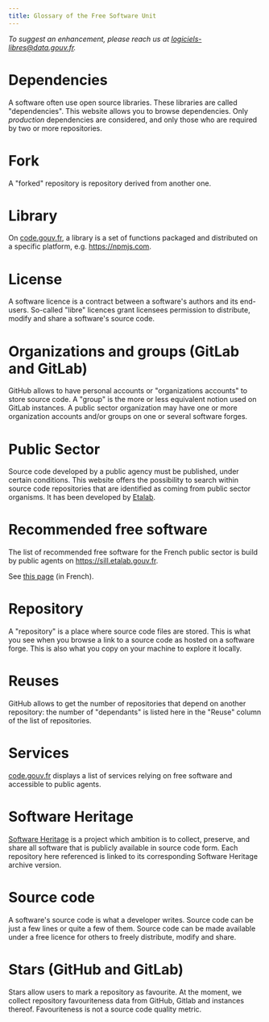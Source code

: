 ```yaml
---
title: Glossary of the Free Software Unit
---
```


*To suggest an enhancement, please reach us at [logiciels-libres@data.gouv.fr](mailto:logiciels-libres@data.gouv.fr).*

<a id="dependency"></a>
# Dependencies

A software often use open source libraries.  These libraries are
called "dependencies".  This website allows you to browse
dependencies.  Only *production* dependencies are considered, and only
those who are required by two or more repositories.

<a id="fork"></a>
# Fork

A "forked" repository is repository derived from another one.

<a id="library"></a>
# Library

On [code.gouv.fr](https://code.gouv.fr/#/libs), a library is a set of
functions packaged and distributed on a specific platform,
e.g. https://npmjs.com.

<a id="license"></a>
# License

A software licence is a contract between a software's authors and its
end-users.  So-called "libre" licences grant licensees permission to
distribute, modify and share a software's source code.

<a id="organization"></a>
# Organizations and groups (GitLab and GitLab)

GitHub allows to have personal accounts or "organizations accounts" to
store source code.  A "group" is the more or less equivalent notion
used on GitLab instances.  A public sector organization may have one
or more organization accounts and/or groups on one or several software
forges.

<a id="public-sector"></a>
# Public Sector

Source code developed by a public agency must be published, under
certain conditions.  This website offers the possibility to search
within source code repositories that are identified as coming from
public sector organisms.  It has been developed by
[Etalab](https://www.etalab.gouv.fr/).

<a id="sill"></a>
# Recommended free software

The list of recommended free software for the French public sector is
build by public agents on https://sill.etalab.gouv.fr.

See [this page](sill.md) (in French).

<a id="source-code-repository"></a>
# Repository

A "repository" is a place where source code files are stored.  This is
what you see when you browse a link to a source code as hosted on a
software forge.  This is also what you copy on your machine to explore
it locally.

<a id="reuse"></a>
# Reuses

GitHub allows to get the number of repositories that depend on another
repository: the number of "dependants" is listed here in the "Reuse"
column of the list of repositories.

<a id="services"></a>
# Services

[code.gouv.fr](https://code.gouv.fr/#/services) displays a list of
services relying on free software and accessible to public agents.

<a id="swh"></a>
# Software Heritage

[Software Heritage](https://www.softwareheritage.org) is a project
which ambition is to collect, preserve, and share all software that is
publicly available in source code form.  Each repository here
referenced is linked to its corresponding Software Heritage archive
version.

<a id="source-code"></a>
# Source code

A software's source code is what a developer writes.  Source code can
be just a few lines or quite a few of them. Source code can be made
available under a free licence for others to freely distribute, modify
and share.

<a id="stars"></a>
# Stars (GitHub and GitLab)

Stars allow users to mark a repository as favourite.  At the moment,
we collect repository favouriteness data from GitHub, Gitlab and
instances thereof.  Favouriteness is not a source code quality metric.
